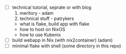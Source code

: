 - [ ] technical tutorial, seprate or with blog
  1. meritory - adam
  2. technical stuff - patrykers
    - what is flake, build app with flake
    - how to host on NixOS
    - how to use Kubenix
- [ ] build webapp in Nix (with nix2container) (adam)
- [ ] minimal flake with shell (some directory in this repo)
